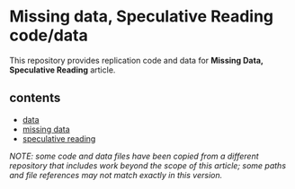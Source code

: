 # Missing data, Speculative Reading code/data

This repository provides replication code and data for **Missing Data, Speculative Reading** article.

## contents
- [data](data)
- [missing data](missing-data)
- [speculative reading](speculative-reading)


*NOTE: some code and data files have been copied from a different repository that includes work beyond the scope of this article; some paths and file references may not match exactly in this version.*